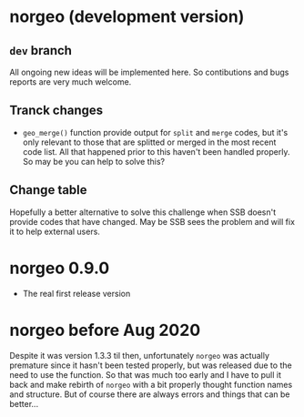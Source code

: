 # norgeo (development version)

## `dev` branch

All ongoing new ideas will be implemented here. So contibutions
and bugs reports are very much welcome.

## Tranck changes

* `geo_merge()` function provide output for `split` and `merge` codes,
but it's only relevant to those that are splitted or merged in the most
recent code list. All that happened prior to this haven't been handled
properly. So may be you can help to solve this?

## Change table

Hopefully a better alternative to solve this challenge when SSB
doesn't provide codes that have changed. May be SSB sees the problem
and will fix it to help external users.

# norgeo 0.9.0

* The real first release version

# norgeo before Aug 2020

Despite it was version 1.3.3 til then, unfortunately `norgeo` was actually
premature since it hasn't been tested properly, but was released due to
the need to use the function. So that was much too early and I have to
pull it back and make rebirth of `norgeo` with a bit properly thought
function names and structure. But of course there are always errors and
things that can be better...

